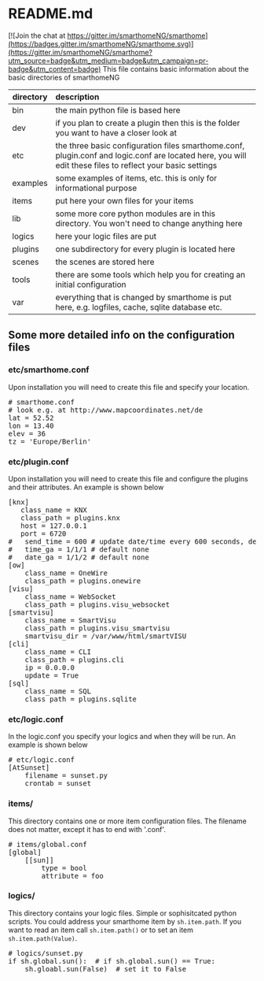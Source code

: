 

# README.md

[![Join the chat at https://gitter.im/smarthomeNG/smarthome](https://badges.gitter.im/smarthomeNG/smarthome.svg)](https://gitter.im/smarthomeNG/smarthome?utm_source=badge&utm_medium=badge&utm_campaign=pr-badge&utm_content=badge)
This file contains basic information about the basic directories of smarthomeNG

| directory | description|
| ---     | :--- |
|bin 	  | the main python file is based here |
|dev 	  | if you plan to create a plugin then this is the folder you want to have a closer look at |
|etc 	  | the three basic configuration files smarthome.conf, plugin.conf and logic.conf are located here, you will edit these files to reflect your basic settings|
|examples |	some examples of items, etc. this is only for informational purpose |
|items 	  | put here your own files for your items |
|lib 	  | some more core python modules are in this directory. You won't need to change anything here
|logics   |	here your logic files are put
|plugins  | one subdirectory for every plugin is located here
|scenes   | the scenes are stored here
|tools    | there are some tools which help you for creating an initial configuration 
|var 	  | everything that is changed by smarthome is put here, e.g. logfiles, cache, sqlite database etc.

## Some more detailed info on the configuration files

### etc/smarthome.conf
Upon installation you will need to create this file and specify your location.
<pre>
# smarthome.conf
# look e.g. at http://www.mapcoordinates.net/de
lat = 52.52
lon = 13.40
elev = 36
tz = 'Europe/Berlin'
</pre>

### etc/plugin.conf
Upon installation you will need to create this file and configure the plugins and their attributes. 
An example is shown below
<pre>
[knx]
   class_name = KNX
   class_path = plugins.knx
   host = 127.0.0.1
   port = 6720
#   send_time = 600 # update date/time every 600 seconds, default none
#   time_ga = 1/1/1 # default none
#   date_ga = 1/1/2 # default none
[ow]
    class_name = OneWire
    class_path = plugins.onewire
[visu]
    class_name = WebSocket
    class_path = plugins.visu_websocket
[smartvisu]
    class_name = SmartVisu
    class_path = plugins.visu_smartvisu
    smartvisu_dir = /var/www/html/smartVISU
[cli]
    class_name = CLI
    class_path = plugins.cli
    ip = 0.0.0.0
    update = True
[sql]
    class_name = SQL
    class_path = plugins.sqlite
</pre>

### etc/logic.conf
In the logic.conf you specify your logics and when they will be run. An example is shown below
<pre>
# etc/logic.conf
[AtSunset]
    filename = sunset.py
    crontab = sunset
</pre>

### items/
This directory contains one or more item configuration files. The filename does not matter, except it has to end with '.conf'.
<pre>
# items/global.conf
[global]
    [[sun]]
        type = bool
        attribute = foo
</pre>

### logics/
This directory contains your logic files. Simple or sophisitcated python scripts. You could address your smarthome item by `sh.item.path`.
If you want to read an item call `sh.item.path()` or to set an item `sh.item.path(Value)`.

<pre>
# logics/sunset.py
if sh.global.sun():  # if sh.global.sun() == True:
    sh.gloabl.sun(False)  # set it to False
</pre>

